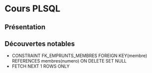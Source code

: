 # Cours PLSQL

## Présentation

## Découvertes notables

- CONSTRAINT FK_EMPRUNTS_MEMBRES FOREIGN KEY(membre) REFERENCES membres(numero) ON DELETE SET NULL
- FETCH NEXT 1 ROWS ONLY


 
